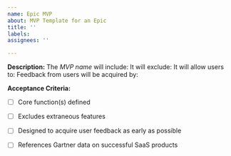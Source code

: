 ```yaml
---
name: Epic MVP
about: MVP Template for an Epic
title: ''
labels:
assignees: ''

---
```


**Description:**
The _MVP name_ will include:
It will exclude:
It will allow users to:
Feedback from users will be acquired by:

**Acceptance Criteria:**
- [ ] Core function(s) defined 
- [ ] Excludes extraneous features
- [ ] Designed to acquire user feedback as early as possible
- [ ] References Gartner data on successful SaaS products


